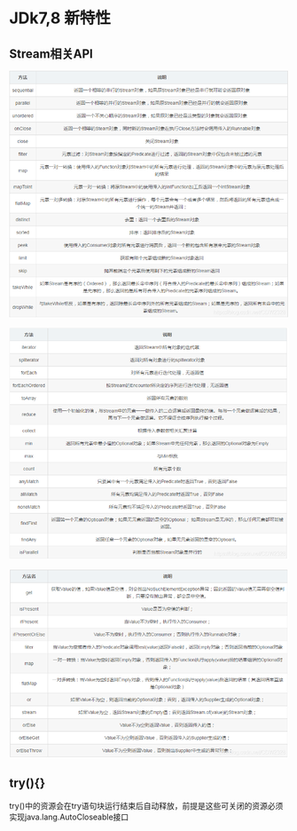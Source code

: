 # JDk7,8 新特性

## Stream相关API

![binaryTree](../image/stream.png)

![binaryTree](../image/stream终端操作.png)

![binaryTree](../image/optional.png)

## try(){}

try()中的资源会在try语句块运行结束后自动释放，前提是这些可关闭的资源必须实现java.lang.AutoCloseable接口


